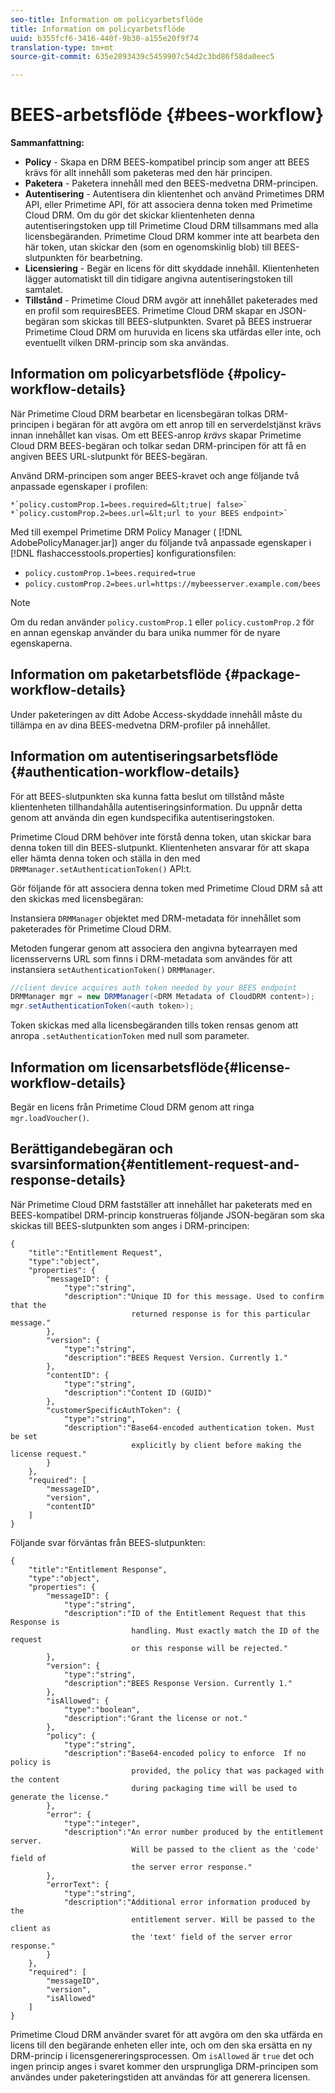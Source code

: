 ```yaml
---
seo-title: Information om policyarbetsflöde
title: Information om policyarbetsflöde
uuid: b355fcf6-3416-440f-9b30-a155e20f9f74
translation-type: tm+mt
source-git-commit: 635e2893439c5459907c54d2c3bd86f58da0eec5

---
```



# BEES-arbetsflöde {#bees-workflow}

**Sammanfattning:**

* **Policy** - Skapa en DRM BEES-kompatibel princip som anger att BEES krävs för allt innehåll som paketeras med den här principen.
* **Paketera** - Paketera innehåll med den BEES-medvetna DRM-principen.
* **Autentisering** - Autentisera din klientenhet och använd Primetimes DRM API, eller Primetime API, för att associera denna token med Primetime Cloud DRM. Om du gör det skickar klientenheten denna autentiseringstoken upp till Primetime Cloud DRM tillsammans med alla licensbegäranden. Primetime Cloud DRM kommer inte att bearbeta den här token, utan skickar den (som en ogenomskinlig blob) till BEES-slutpunkten för bearbetning.
* **Licensiering** - Begär en licens för ditt skyddade innehåll. Klientenheten lägger automatiskt till din tidigare angivna autentiseringstoken till samtalet.
* **Tillstånd** - Primetime Cloud DRM avgör att innehållet paketerades med en profil som requiresBEES. Primetime Cloud DRM skapar en JSON-begäran som skickas till BEES-slutpunkten. Svaret på BEES instruerar Primetime Cloud DRM om huruvida en licens ska utfärdas eller inte, och eventuellt vilken DRM-princip som ska användas.

## Information om policyarbetsflöde {#policy-workflow-details}

När Primetime Cloud DRM bearbetar en licensbegäran tolkas DRM-principen i begäran för att avgöra om ett anrop till en serverdelstjänst krävs innan innehållet kan visas. Om ett BEES-anrop *krävs* skapar Primetime Cloud DRM BEES-begäran och tolkar sedan DRM-principen för att få en angiven BEES URL-slutpunkt för BEES-begäran.

Använd DRM-principen som anger BEES-kravet och ange följande två anpassade egenskaper i profilen:

    *`policy.customProp.1=bees.required=&lt;true| false>`
    *`policy.customProp.2=bees.url=&lt;url to your BEES endpoint>`

<!--<a id="example_F617FC49A4824C0CB234C92E57D876D3"></a>-->

Med till exempel Primetime DRM Policy Manager ( [!DNL AdobePolicyManager.jar]) anger du följande två anpassade egenskaper i [!DNL flashaccesstools.properties] konfigurationsfilen:

* `policy.customProp.1=bees.required=true`
* `policy.customProp.2=bees.url=https://mybeesserver.example.com/bees`

>[!NOTE]
>
>Om du redan använder `policy.customProp.1` eller `policy.customProp.2` för en annan egenskap använder du bara unika nummer för de nyare egenskaperna.

## Information om paketarbetsflöde {#package-workflow-details}

Under paketeringen av ditt Adobe Access-skyddade innehåll måste du tillämpa en av dina BEES-medvetna DRM-profiler på innehållet.

## Information om autentiseringsarbetsflöde {#authentication-workflow-details}

För att BEES-slutpunkten ska kunna fatta beslut om tillstånd måste klientenheten tillhandahålla autentiseringsinformation. Du uppnår detta genom att använda din egen kundspecifika autentiseringstoken.

Primetime Cloud DRM behöver inte förstå denna token, utan skickar bara denna token till din BEES-slutpunkt. Klientenheten ansvarar för att skapa eller hämta denna token och ställa in den med `DRMManager.setAuthenticationToken()` API:t.

Gör följande för att associera denna token med Primetime Cloud DRM så att den skickas med licensbegäran:

Instansiera `DRMManager` objektet med DRM-metadata för innehållet som paketerades för Primetime Cloud DRM.

Metoden fungerar genom att associera den angivna bytearrayen med licensserverns URL som finns i DRM-metadata som användes för att instansiera `setAuthenticationToken()` `DRMManager`.

```java
//client device acquires auth token needed by your BEES endpoint  
DRMManager mgr = new DRMManager(<DRM Metadata of CloudDRM content>);  
mgr.setAuthenticationToken(<auth token>);
```

Token skickas med alla licensbegäranden tills token rensas genom att anropa `.setAuthenticationToken` med null som parameter.

## Information om licensarbetsflöde{#license-workflow-details}

Begär en licens från Primetime Cloud DRM genom att ringa `mgr.loadVoucher()`.

## Berättigandebegäran och svarsinformation{#entitlement-request-and-response-details}

När Primetime Cloud DRM fastställer att innehållet har paketerats med en BEES-kompatibel DRM-princip konstrueras följande JSON-begäran som ska skickas till BEES-slutpunkten som anges i DRM-principen:

```
{
    "title":"Entitlement Request",
    "type":"object",
    "properties": {
        "messageID": {
            "type":"string",
            "description":"Unique ID for this message. Used to confirm that the
                           returned response is for this particular message."
        },
        "version": {
            "type":"string",
            "description":"BEES Request Version. Currently 1."
        },
        "contentID": {
            "type":"string",
            "description":"Content ID (GUID)"
        },
        "customerSpecificAuthToken": {
            "type":"string",
            "description":"Base64-encoded authentication token. Must be set
                           explicitly by client before making the license request."
        }
    },
    "required": [
        "messageID",
        "version",
        "contentID"
    ]
}
```

Följande svar förväntas från BEES-slutpunkten:

```
{
    "title":"Entitlement Response",
    "type":"object",
    "properties": {
        "messageID": {
            "type":"string",
            "description":"ID of the Entitlement Request that this Response is
                           handling. Must exactly match the ID of the request
                           or this response will be rejected."
        },
        "version": {
            "type":"string",
            "description":"BEES Response Version. Currently 1."
        },
        "isAllowed": {
            "type":"boolean",
            "description":"Grant the license or not."
        },
        "policy": {
            "type":"string",
            "description":"Base64-encoded policy to enforce  If no policy is
                           provided, the policy that was packaged with the content
                           during packaging time will be used to generate the license."
        },
        "error": {
            "type":"integer",
            "description":"An error number produced by the entitlement server.
                           Will be passed to the client as the 'code' field of
                           the server error response."
        },
        "errorText": {
            "type":"string",
            "description":"Additional error information produced by the
                           entitlement server. Will be passed to the client as
                           the 'text' field of the server error response."
        }
    },
    "required": [
        "messageID",
        "version",
        "isAllowed"
    ]
}
```

Primetime Cloud DRM använder svaret för att avgöra om den ska utfärda en licens till den begärande enheten eller inte, och om den ska ersätta en ny DRM-princip i licensgenereringsprocessen. Om `isAllowed` är `true` det och ingen princip anges i svaret kommer den ursprungliga DRM-principen som användes under paketeringstiden att användas för att generera licensen.